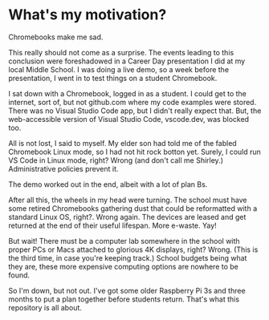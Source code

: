 # What's my motivation?

Chromebooks make me sad.

This really should not come as a surprise. The events leading to this conclusion were foreshadowed in a Career Day presentation I did at my local Middle School. I was doing a live demo, so a week before the presentation, I went in to test things on a student Chromebook.

I sat down with a Chromebook, logged in as a student. I could get to the internet, sort of, but not github.com where my code examples were stored. There was no Visual Studio Code app, but I didn't really expect that. But, the web-accessible version of Visual Studio Code, vscode.dev, was blocked too.

All is not lost, I said to myself. My elder son had told me of the fabled Chromebook Linux mode, so I had not hit rock botton yet. Surely, I could run VS Code in Linux mode, right? Wrong (and don't call me Shirley.) Administrative policies prevent it.

The demo worked out in the end, albeit with a lot of plan Bs.

After all this, the wheels in my head were turning. The school must have some retired Chromebooks gathering dust that could be reformatted with a standard Linux OS, right?. Wrong again. The devices are leased and get returned at the end of their useful lifespan. More e-waste. Yay!

But wait! There must be a computer lab somewhere in the school with proper PCs or Macs attached to glorious 4K displays, right? Wrong. (This is the third time, in case you're keeping track.) School budgets being what they are, these more expensive computing options are nowhere to be found.

So I'm down, but not out. I've got some older Raspberry Pi 3s and three months to put a plan together before students return. That's what this repository is all about.
